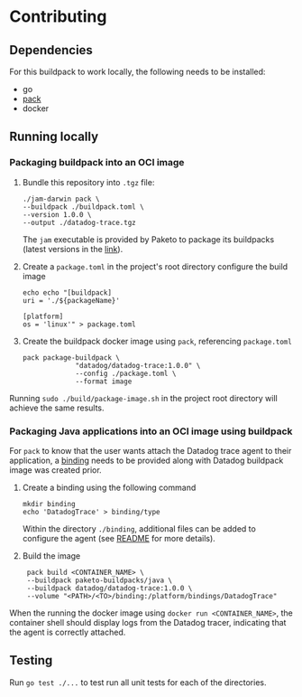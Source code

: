 # Contributing

## Dependencies
For this buildpack to work locally, the following needs to be installed:

- go
- [pack](https://buildpacks.io/docs/tools/pack/)
- docker

## Running locally
### Packaging buildpack into an OCI image
1. Bundle this repository into `.tgz` file: 
   ```
   ./jam-darwin pack \
   --buildpack ./buildpack.toml \
   --version 1.0.0 \
   --output ./datadog-trace.tgz
   ```
   The `jam` executable is provided by Paketo to package its buildpacks (latest versions in the [link](https://github.com/paketo-buildpacks/packit/releases/latest)).

2. Create a `package.toml` in the project's root directory configure the build image
   ```
   echo echo "[buildpack]
   uri = './${packageName}'

   [platform]
   os = 'linux'" > package.toml
   ```

3. Create the buildpack docker image using `pack`, referencing `package.toml`
   ```
   pack package-buildpack \
                "datadog/datadog-trace:1.0.0" \
                --config ./package.toml \
                --format image
   ```
Running `sudo ./build/package-image.sh` in the project root directory will achieve the same results. 

### Packaging Java applications into an OCI image using buildpack
For `pack` to know that the user wants attach the Datadog trace agent to their application, a [binding](https://paketo.io/docs/buildpacks/configuration/#bindings) needs to be provided along with Datadog buildpack image was created prior. 

1. Create a binding using the following command
   ```
   mkdir binding
   echo 'DatadogTrace' > binding/type
   ```
   Within the directory `./binding`, additional files can be added to configure the agent (see [README](./README.md) for more details).
   
2. Build the image
   ```
    pack build <CONTAINER_NAME> \
    --buildpack paketo-buildpacks/java \
    --buildpack datadog/datadog-trace:1.0.0 \
    --volume "<PATH>/<TO>/binding:/platform/bindings/DatadogTrace"
   ```

When the running the docker image using `docker run <CONTAINER_NAME>`, the container shell should display logs from the Datadog tracer, indicating that the agent is correctly attached.

## Testing
Run `go test ./...` to test run all unit tests for each of the directories.